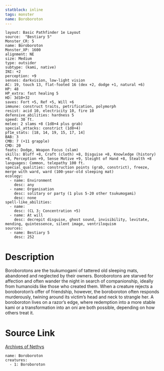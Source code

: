 ```yaml
---
statblock: inline
tags: monster
name: Boroboroton
---
```

```statblock
layout: Basic Pathfinder 1e Layout
source:  "Bestiary 5"
Monster_CR: 5
name: Boroboroton
Monster_XP: 1600
alignment: NE
size: Medium
type: outsider
subtype: (kami, native)
INI: +2
perception: +9
senses: darkvision, low-light vision
AC: 19, touch 13, flat-footed 16 (dex +2, dodge +1, natural +6)
HP: 48
HP_extra: fast healing 5
HD: 3d10+32
saves: Fort +5, Ref +5, Will +6
immune: construct traits, petrification, polymorph
resist: acid 10, electricity 10, fire 10
defensive_abilities: hardness 5
speed: 30 ft.
melee: 2 slams +8 (1d8+4 plus grab)
special_attacks: constrict (1d8+4)
pf1e_stats: [18, 14, 19, 15, 17, 14]
BAB: 3
CMB: 7 (+11 grapple)
CMD: 20
feats: Dodge, Weapon Focus (slam)
skills: Bluff +8, Craft (cloth) +8, Disguise +8, Knowledge (history) +8, Perception +9, Sense Motive +9, Sleight of Hand +8, Stealth +8
languages: Common, telepathy 100 ft.
special_qualities: construction points (grab, constrict), freeze, merge with ward, ward (100-year-old sleeping mat)
ecology:
  - name: Environment
    desc: any
  - name: Organisation
    desc: solitary or party (1 plus 5-20 other tsukumogami)
    desc: none
spell-like_abilities:
  - name:
    desc: (CL 3; Concentration +5)
  - name: At will
    desc: decrepit disguise, ghost sound, invisibility, levitate, mending, quintessence, silent image, ventriloquism
sources:
  - name: Bestiary 5
    desc: 252
```
# Description
Boroborotons are the tsukumogami of tattered old sleeping mats, abandoned and neglected by their owners. Boroborotons are starved for affection and often wander the night in search of companionship, ideally from humanoids like those who created them. When a creature rejects a boroboroton’s offer of friendship, however, the boroboroton often responds murderously, twining around its victim’s head and neck to strangle her. A boroboroton lives on a razor’s edge, where redemption into a more stable kami or a transformation into an oni are both possible, depending on how others treat it.
# Source Link
[Archives of Nethys](https://aonprd.com/MonsterDisplay.aspx?ItemName=Boroboroton)
```encounter-table
name: Boroboroton
creatures:
  - 1: Boroboroton
```
